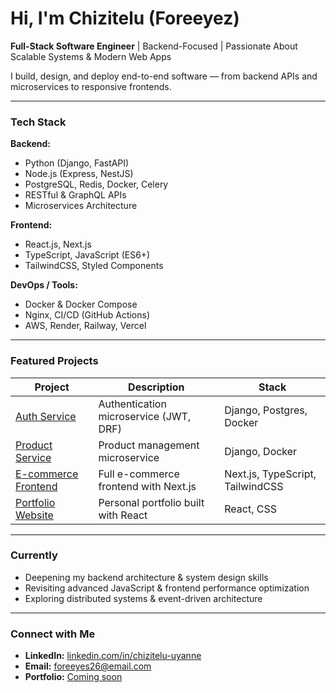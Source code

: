 # Hi, I'm Chizitelu (Foreeyez)

**Full-Stack Software Engineer** | Backend-Focused | Passionate About Scalable Systems & Modern Web Apps  

I build, design, and deploy end-to-end software — from backend APIs and microservices to responsive frontends.

---

###  Tech Stack

**Backend:**
- Python (Django, FastAPI)
- Node.js (Express, NestJS)
- PostgreSQL, Redis, Docker, Celery
- RESTful & GraphQL APIs
- Microservices Architecture

**Frontend:**
- React.js, Next.js
- TypeScript, JavaScript (ES6+)
- TailwindCSS, Styled Components

**DevOps / Tools:**
- Docker & Docker Compose
- Nginx, CI/CD (GitHub Actions)
- AWS, Render, Railway, Vercel

---

###  Featured Projects

| Project | Description | Stack |
|----------|--------------|-------|
| [Auth Service](https://github.com/Foreeyez/auth_service) | Authentication microservice (JWT, DRF) | Django, Postgres, Docker |
| [Product Service](https://github.com/Foreeyez/product_service) | Product management microservice | Django, Docker |
| [E-commerce Frontend](https://github.com/Foreeyez/ecommerce-frontend) | Full e-commerce frontend with Next.js | Next.js, TypeScript, TailwindCSS |
| [Portfolio Website](https://github.com/Foreeyez/portfolio) | Personal portfolio built with React | React, CSS |

---

###  Currently
- Deepening my backend architecture & system design skills  
- Revisiting advanced JavaScript & frontend performance optimization  
- Exploring distributed systems & event-driven architecture

---

###  Connect with Me
- **LinkedIn:** [linkedin.com/in/chizitelu-uyanne](https://www.linkedin.com/in/chizitelu-uyanne-53493a2a9/)
- **Email:** foreeyes26@email.com
- **Portfolio:** [Coming soon]() 
